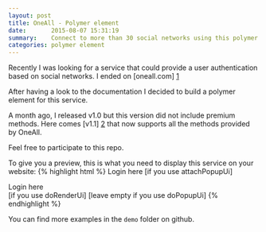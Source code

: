 ```yaml
---
layout: post
title: OneAll - Polymer element
date:       2015-08-07 15:31:19
summary:    Connect to more than 30 social networks using this polymer element
categories: polymer element
---
```


Recently I was looking for a service that could provide a user authentication based on social networks.
I ended on [oneall.com] [1]

After having a look to the documentation I decided to build a polymer element for this service.

A month ago, I released v1.0 but this version did not include premium methods.
Here comes [v1.1] [2] that now supports all the methods provided by OneAll.

Feel free to participate to this repo.

To give you a preview, this is what you need to display this service on your website:
{% highlight html %}
<oneall-social-login>
  <a id="oneall-container">Login here</a> [if you use attachPopupUi]
  <div id="oneall-container">Login here</div> [if you use doRenderUi]
  [leave empty if you use doPopupUi]
</oneall-social-login>
{% endhighlight %}

You can find more examples in the `demo` folder on github.


  [1]: http://www.oneall.com
  [2]: https://github.com/vincentaudebert/polymer-oneall-social-login/tree/v1.1.0